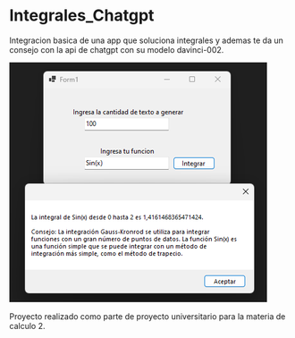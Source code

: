 # Integrales_Chatgpt

Integracion basica de una app que soluciona integrales y ademas te da un consejo con la api de chatgpt con su modelo davinci-002.

![Integral](https://github.com/Gonz007/Assets/blob/9ea39c6b03e13296ca25f837e2e618ed1171e0e5/integral.png)


Proyecto realizado como parte de proyecto universitario para la materia de calculo 2.
